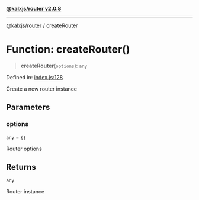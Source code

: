 [**@kalxjs/router v2.0.8**](../README.md)

***

[@kalxjs/router](../README.md) / createRouter

# Function: createRouter()

> **createRouter**(`options`): `any`

Defined in: [index.js:128](https://github.com/Odeneho-Calculus/kalxjs/blob/7657b5d8b0e9997f510f8fe3f1961bb0efe8d51e/packages/router/src/index.js#L128)

Create a new router instance

## Parameters

### options

`any` = `{}`

Router options

## Returns

`any`

Router instance
